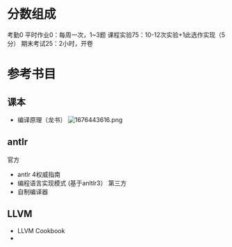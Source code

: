 # 分数组成
考勤0
平时作业0：每周一次，1~3题
课程实验75：10-12次实验+1此选作实现（5分）
期末考试25：2小时，开卷
# 参考书目
## 课本
- 编译原理（龙书）
![1676443616.png](https://chillcharlie-img.oss-cn-hangzhou.aliyuncs.com/imgae/2023/02/15/16882970382b293e649ad4ee13b140d3_1676443616.png)

## antlr
官方
- antlr 4权威指南
- 编程语言实现模式 (基于anltlr3）
第三方
- 自制编译器

## LLVM
- LLVM Cookbook
- 